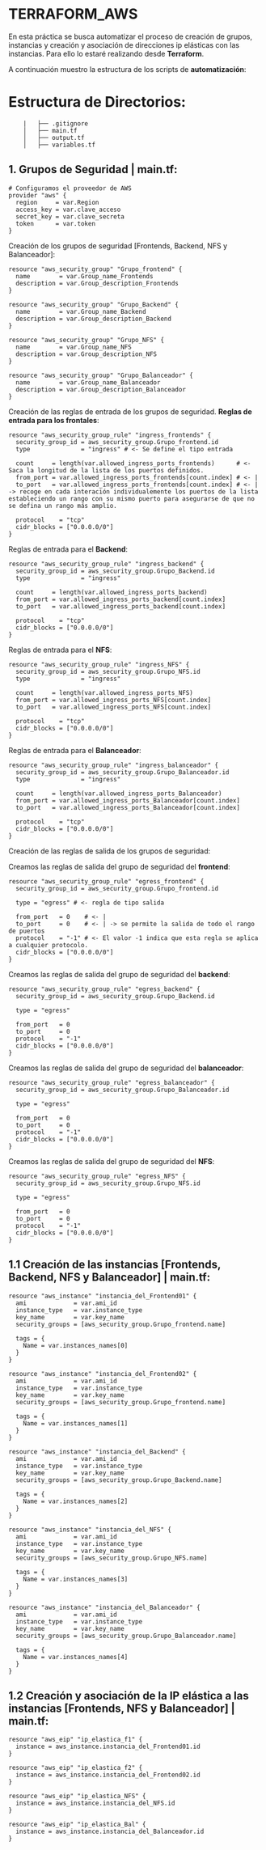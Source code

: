 # TERRAFORM_AWS

En esta práctica se busca automatizar el proceso de creación de grupos, instancias y creación y asociación de direcciones ip elásticas con las instancias.
Para ello lo estaré realizando desde **Terraform**.

A continuación muestro la estructura de los scripts de **automatización**:
 # Estructura de Directorios:

```
    |   ├── .gitignore
    │   ├── main.tf
    │   ├── output.tf
    │   ├── variables.tf

```
 ## 1. Grupos de Seguridad | main.tf:
 
```
# Configuramos el proveedor de AWS
provider "aws" {
  region     = var.Region
  access_key = var.clave_acceso
  secret_key = var.clave_secreta
  token      = var.token
}
```

Creación de los grupos de seguridad [Frontends, Backend, NFS y Balanceador]:

```
resource "aws_security_group" "Grupo_frontend" {
  name        = var.Group_name_Frontends
  description = var.Group_description_Frontends
}
```
```
resource "aws_security_group" "Grupo_Backend" {
  name        = var.Group_name_Backend
  description = var.Group_description_Backend
}
```
```
resource "aws_security_group" "Grupo_NFS" {
  name        = var.Group_name_NFS
  description = var.Group_description_NFS
}
```
```
resource "aws_security_group" "Grupo_Balanceador" {
  name        = var.Group_name_Balanceador
  description = var.Group_description_Balanceador
}
```

Creación de las reglas de entrada de los grupos de seguridad.
**Reglas de entrada para los frontales**:
```
resource "aws_security_group_rule" "ingress_frontends" {
  security_group_id = aws_security_group.Grupo_frontend.id
  type              = "ingress" # <- Se define el tipo entrada

  count     = length(var.allowed_ingress_ports_frontends)      # <- Saca la longitud de la lista de los puertos definidos.
  from_port = var.allowed_ingress_ports_frontends[count.index] # <- |
  to_port   = var.allowed_ingress_ports_frontends[count.index] # <- | -> recoge en cada interación individualemente los puertos de la lista estableciendo un rango con su mismo puerto para asegurarse de que no se defina un rango más amplio.

  protocol    = "tcp"
  cidr_blocks = ["0.0.0.0/0"]
}
```

Reglas de entrada para el **Backend**:

```
resource "aws_security_group_rule" "ingress_backend" {
  security_group_id = aws_security_group.Grupo_Backend.id
  type              = "ingress"

  count     = length(var.allowed_ingress_ports_backend)
  from_port = var.allowed_ingress_ports_backend[count.index]
  to_port   = var.allowed_ingress_ports_backend[count.index]

  protocol    = "tcp"
  cidr_blocks = ["0.0.0.0/0"]
}
```
Reglas de entrada para el **NFS**:

```
resource "aws_security_group_rule" "ingress_NFS" {
  security_group_id = aws_security_group.Grupo_NFS.id
  type              = "ingress"

  count     = length(var.allowed_ingress_ports_NFS)
  from_port = var.allowed_ingress_ports_NFS[count.index]
  to_port   = var.allowed_ingress_ports_NFS[count.index]

  protocol    = "tcp"
  cidr_blocks = ["0.0.0.0/0"]
}
```

Reglas de entrada para el **Balanceador**:

```
resource "aws_security_group_rule" "ingress_balanceador" {
  security_group_id = aws_security_group.Grupo_Balanceador.id
  type              = "ingress"

  count     = length(var.allowed_ingress_ports_Balanceador)
  from_port = var.allowed_ingress_ports_Balanceador[count.index]
  to_port   = var.allowed_ingress_ports_Balanceador[count.index]

  protocol    = "tcp"
  cidr_blocks = ["0.0.0.0/0"]
}
```
Creación de las reglas de salida de los grupos de seguridad:

Creamos las reglas de salida del grupo de seguridad del **frontend**:

```
resource "aws_security_group_rule" "egress_frontend" {
  security_group_id = aws_security_group.Grupo_frontend.id

  type = "egress" # <- regla de tipo salida

  from_port   = 0    # <- |
  to_port     = 0    # <- | -> se permite la salida de todo el rango de puertos
  protocol    = "-1" # <- El valor -1 indica que esta regla se aplica a cualquier protocolo.
  cidr_blocks = ["0.0.0.0/0"]
}
```

Creamos las reglas de salida del grupo de seguridad del **backend**:

```
resource "aws_security_group_rule" "egress_backend" {
  security_group_id = aws_security_group.Grupo_Backend.id

  type = "egress"

  from_port   = 0
  to_port     = 0
  protocol    = "-1"
  cidr_blocks = ["0.0.0.0/0"]
}
```

Creamos las reglas de salida del grupo de seguridad del **balanceador**:

```
resource "aws_security_group_rule" "egress_balanceador" {
  security_group_id = aws_security_group.Grupo_Balanceador.id

  type = "egress"

  from_port   = 0
  to_port     = 0
  protocol    = "-1"
  cidr_blocks = ["0.0.0.0/0"]
}
```
Creamos las reglas de salida del grupo de seguridad del **NFS**:

```
resource "aws_security_group_rule" "egress_NFS" {
  security_group_id = aws_security_group.Grupo_NFS.id

  type = "egress"

  from_port   = 0
  to_port     = 0
  protocol    = "-1"
  cidr_blocks = ["0.0.0.0/0"]
}
```
 ## 1.1 Creación de las instancias [Frontends, Backend, NFS y Balanceador] | main.tf:
 
```
resource "aws_instance" "instancia_del_Frontend01" {
  ami             = var.ami_id
  instance_type   = var.instance_type
  key_name        = var.key_name
  security_groups = [aws_security_group.Grupo_frontend.name]

  tags = {
    Name = var.instances_names[0]
  }
}
```
```
resource "aws_instance" "instancia_del_Frontend02" {
  ami             = var.ami_id
  instance_type   = var.instance_type
  key_name        = var.key_name
  security_groups = [aws_security_group.Grupo_frontend.name]

  tags = {
    Name = var.instances_names[1]
  }
}
```
```
resource "aws_instance" "instancia_del_Backend" {
  ami             = var.ami_id
  instance_type   = var.instance_type
  key_name        = var.key_name
  security_groups = [aws_security_group.Grupo_Backend.name]

  tags = {
    Name = var.instances_names[2]
  }
}
```
```
resource "aws_instance" "instancia_del_NFS" {
  ami             = var.ami_id
  instance_type   = var.instance_type
  key_name        = var.key_name
  security_groups = [aws_security_group.Grupo_NFS.name]

  tags = {
    Name = var.instances_names[3]
  }
}
```
```
resource "aws_instance" "instancia_del_Balanceador" {
  ami             = var.ami_id
  instance_type   = var.instance_type
  key_name        = var.key_name
  security_groups = [aws_security_group.Grupo_Balanceador.name]

  tags = {
    Name = var.instances_names[4]
  }
}
```

 ## 1.2 Creación y asociación de la IP elástica a las instancias [Frontends, NFS y Balanceador] | main.tf:

```
resource "aws_eip" "ip_elastica_f1" {
  instance = aws_instance.instancia_del_Frontend01.id
}
```
```
resource "aws_eip" "ip_elastica_f2" {
  instance = aws_instance.instancia_del_Frontend02.id
}
```
```
resource "aws_eip" "ip_elastica_NFS" {
  instance = aws_instance.instancia_del_NFS.id
}
```
```
resource "aws_eip" "ip_elastica_Bal" {
  instance = aws_instance.instancia_del_Balanceador.id
}
```
